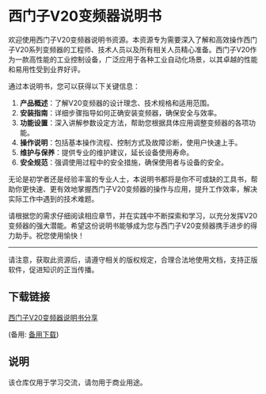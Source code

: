 # 西门子V20变频器说明书

欢迎使用西门子V20变频器说明书资源。本资源专为需要深入了解和高效操作西门子V20系列变频器的工程师、技术人员以及所有相关人员精心准备。西门子V20作为一款高性能的工业控制设备，广泛应用于各种工业自动化场景，以其卓越的性能和易用性受到业界好评。

通过本说明书，您可以获得以下关键信息：

1. **产品概述**：了解V20变频器的设计理念、技术规格和适用范围。
2. **安装指南**：详细步骤指导如何正确安装变频器，确保安全与效率。
3. **功能设置**：深入讲解参数设定方法，帮助您根据具体应用调整变频器的各项功能。
4. **操作说明**：包括基本操作流程、控制方式及故障诊断，使用户快速上手。
5. **维护与保养**：提供专业的维护建议，延长设备使用寿命。
6. **安全规范**：强调使用过程中的安全措施，确保使用者与设备的安全。

无论是初学者还是经验丰富的专业人士，本说明书都将是你不可或缺的工具书，帮助你更快速、更有效地掌握西门子V20变频器的操作与应用，提升工作效率，解决实际工作中遇到的技术难题。

请根据您的需求仔细阅读相应章节，并在实践中不断探索和学习，以充分发挥V20变频器的强大潜能。希望这份说明书能够成为您与西门子V20变频器携手进步的得力助手。祝您使用愉快！

---

请注意，获取此资源后，请遵守相关的版权规定，合理合法地使用文档，支持正版软件，促进知识的正当传播。

## 下载链接
[西门子V20变频器说明书分享]() 

(备用: [备用下载](https://pan.baidu.com/s/1ekwYKYhi07LKztLoMskKkg?pwd=1234))

## 说明

该仓库仅用于学习交流，请勿用于商业用途。
